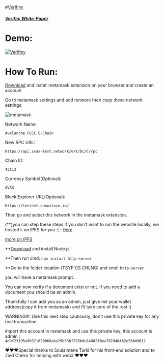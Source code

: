 #[Verifiny](https://ipfs.io/ipfs/QmWEpdUDGmw3FGPHDiPwysT4oSEYBcsmsWBrkvb4oh7rep)

##### [Verifini White-Paper](https://ipfs.io/ipfs/Qmca6wGsqUqUnjBwafVhJRtWCqjtt2UEDwpGeq9eEQwt6X?filename=White_Paper_TSYP_CS_Challenge_Ze_Smurfs.pdf)

# Demo:

[![Verifiny](https://img.youtube.com/vi/LMnvobrKBwA/0.jpg)](https://www.youtube.com/watch?v=LMnvobrKBwA)

# How To Run:
[
Download](https://metamask.io/download) and install metamask extension on your browser and create an account 

Go to metamask settings and add network then copy these network settings:

![metamask](https://user-images.githubusercontent.com/20319127/146281989-4bde1cf6-148a-4864-bd24-af4e5d0d4a3d.png)

Network Name:

`Avalanche FUJI C-Chain`

New RPC URL:

`https://api.avax-test.network/ext/bc/C/rpc`

Chain ID:

`43113`

Currency Symbol(Optional):

`AVAX`

Block Explorer URL(Optional):

`https://testnet.snowtrace.io/`

Then go and select this network in the metamask extension.

(**)you can step these steps if you don't want to run the website locally, we hosted it on IPFS for you :) : [Here](https://ipfs.io/ipfs/QmWEpdUDGmw3FGPHDiPwysT4oSEYBcsmsWBrkvb4oh7rep)

[more on IPFS](https://ipfs.io/#how)

**[Download](https://nodejs.org/en/download/
) and install Node.js

**Then run cmd: `npm install http-server`

**Go to the folder location (TSYP CS CHLNG) and cmd: `http-server`

you will have a metamask prompt. 

You can now verify if a document exist or not. If you need to add a document you should be an admin.

Thankfully I can add you as an admin, just give me your wallet address(copy it from metamask) and i'll take care of the rest :) 

WARNING!!!: Use this next step cautiously, don't use this private key for any real transaction.

import this account in metamask and use this private key, this account is admin : `4d9f23195a90321020068abe25b336f725bdc84602f8ea702040462e56649612`

♥♥♥Special thanks to Soulaimene Turki for his front-end solution and to Zied Chekir for helping with web3 ♥♥♥
